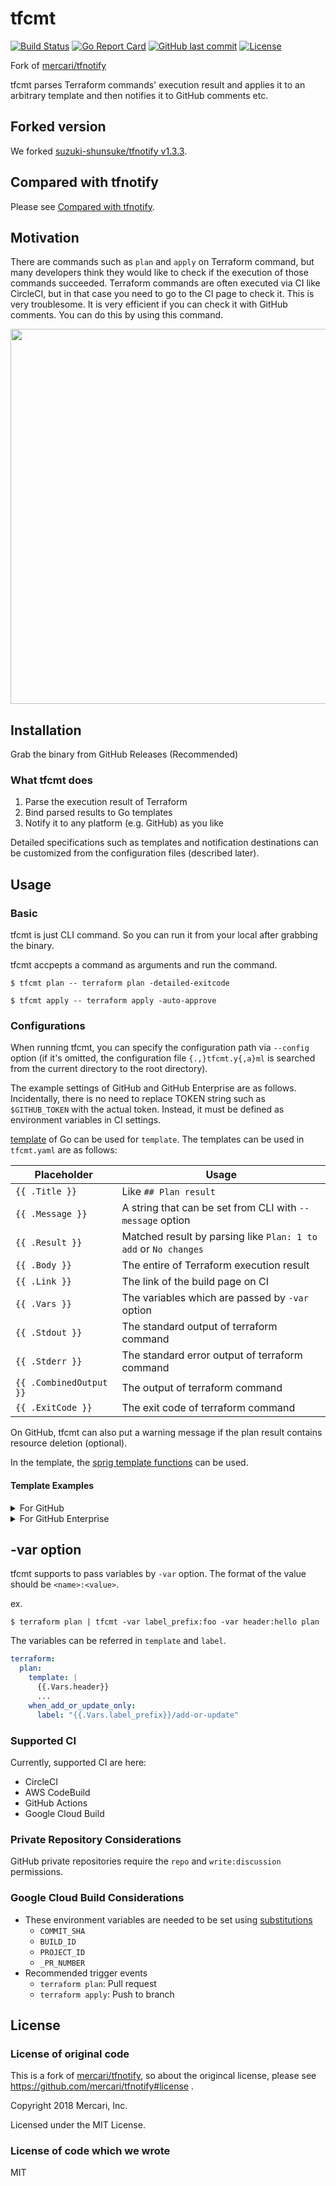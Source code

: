 # tfcmt

[![Build Status](https://github.com/suzuki-shunsuke/tfcmt/workflows/test/badge.svg)](https://github.com/suzuki-shunsuke/tfcmt/actions)
[![Go Report Card](https://goreportcard.com/badge/github.com/suzuki-shunsuke/tfcmt)](https://goreportcard.com/report/github.com/suzuki-shunsuke/tfcmt)
[![GitHub last commit](https://img.shields.io/github/last-commit/suzuki-shunsuke/tfcmt.svg)](https://github.com/suzuki-shunsuke/tfcmt)
[![License](http://img.shields.io/badge/license-mit-blue.svg?style=flat-square)](https://raw.githubusercontent.com/suzuki-shunsuke/tfcmt/master/LICENSE)

Fork of [mercari/tfnotify](https://github.com/mercari/tfnotify)

tfcmt parses Terraform commands' execution result and applies it to an arbitrary template and then notifies it to GitHub comments etc.

## Forked version

We forked [suzuki-shunsuke/tfnotify v1.3.3](https://github.com/suzuki-shunsuke/tfnotify/releases/tag/v1.3.3).

## Compared with tfnotify

Please see [Compared with tfnotify](COMPARED_WITH_TFNOTIFY.md).

## Motivation

There are commands such as `plan` and `apply` on Terraform command, but many developers think they would like to check if the execution of those commands succeeded.
Terraform commands are often executed via CI like CircleCI, but in that case you need to go to the CI page to check it.
This is very troublesome. It is very efficient if you can check it with GitHub comments.
You can do this by using this command.

<img src="./misc/images/1.png" width="600">

## Installation

Grab the binary from GitHub Releases (Recommended)

### What tfcmt does

1. Parse the execution result of Terraform
2. Bind parsed results to Go templates
3. Notify it to any platform (e.g. GitHub) as you like

Detailed specifications such as templates and notification destinations can be customized from the configuration files (described later).

## Usage

### Basic

tfcmt is just CLI command. So you can run it from your local after grabbing the binary.

tfcmt accpepts a command as arguments and run the command.

```console
$ tfcmt plan -- terraform plan -detailed-exitcode
```

```console
$ tfcmt apply -- terraform apply -auto-approve
```

### Configurations

When running tfcmt, you can specify the configuration path via `--config` option (if it's omitted, the configuration file `{.,}tfcmt.y{,a}ml` is searched from the current directory to the root directory).

The example settings of GitHub and GitHub Enterprise are as follows. Incidentally, there is no need to replace TOKEN string such as `$GITHUB_TOKEN` with the actual token. Instead, it must be defined as environment variables in CI settings.

[template](https://golang.org/pkg/text/template/) of Go can be used for `template`. The templates can be used in `tfcmt.yaml` are as follows:

Placeholder | Usage
---|---
`{{ .Title }}` | Like `## Plan result`
`{{ .Message }}` | A string that can be set from CLI with `--message` option
`{{ .Result }}` | Matched result by parsing like `Plan: 1 to add` or `No changes`
`{{ .Body }}` | The entire of Terraform execution result
`{{ .Link }}` | The link of the build page on CI
`{{ .Vars }}` | The variables which are passed by `-var` option
`{{ .Stdout }}` | The standard output of terraform command
`{{ .Stderr }}` | The standard error output of terraform command
`{{ .CombinedOutput }}` | The output of terraform command
`{{ .ExitCode }}` | The exit code of terraform command

On GitHub, tfcmt can also put a warning message if the plan result contains resource deletion (optional).

In the template, the [sprig template functions](http://masterminds.github.io/sprig/) can be used.

#### Template Examples

<details>
<summary>For GitHub</summary>

```yaml
---
ci: circleci
notifier:
  github:
    token: $GITHUB_TOKEN
    repository:
      owner: "suzuki-shunsuke"
      name: "tfcmt"
terraform:
  plan:
    template: |
      {{ .Title }} <sup>[CI link]( {{ .Link }} )</sup>
      {{ .Message }}
      {{if .Result}}
      <pre><code>{{ .Result }}
      </pre></code>
      {{end}}
      <details><summary>Details (Click me)</summary>

      <pre><code>{{ .Body }}
      </pre></code></details>
  apply:
    template: |
      {{ .Title }}
      {{ .Message }}
      {{if .Result}}
      <pre><code>{{ .Result }}
      </pre></code>
      {{end}}
      <details><summary>Details (Click me)</summary>

      <pre><code>{{ .Body }}
      </pre></code></details>
```

If you would like to let tfcmt warn the resource deletion, add `when_destroy` configuration as below.

```yaml
---
# ...
terraform:
  # ...
  plan:
    template: |
      {{ .Title }} <sup>[CI link]( {{ .Link }} )</sup>
      {{ .Message }}
      {{if .Result}}
      <pre><code>{{ .Result }}
      </pre></code>
      {{end}}
      <details><summary>Details (Click me)</summary>

      <pre><code>{{ .Body }}
      </pre></code></details>
    when_destroy:
      template: |
        ## :warning: WARNING: Resource Deletion will happen :warning:

        This plan contains **resource deletion**. Please check the plan result very carefully!
  # ...
```

You can also let tfcmt add a label to PRs depending on the `terraform plan` output result. Currently, this feature is for Github labels only.

```yaml
---
# ...
terraform:
  # ...
  plan:
    template: |
      {{ .Title }} <sup>[CI link]( {{ .Link }} )</sup>
      {{ .Message }}
      {{if .Result}}
      <pre><code>{{ .Result }}
      </pre></code>
      {{end}}
      <details><summary>Details (Click me)</summary>

      <pre><code>{{ .Body }}
      </pre></code></details>
    when_add_or_update_only:
      label: "add-or-update"
      label_color: "1d76db"  # blue
    when_destroy:
      label: "destroy"
      label_color: "d93f0b"  # red
    when_no_changes:
      label: "no-changes"
      label_color: "0e8a16"  # green
    when_plan_error:
      label: "error"
  # ...
```

Sometimes you may want not to HTML-escape Terraform command outputs.
For example, when you use code block to print command output, it's better to use raw characters instead of character references (e.g. `-/+` -> `-/&#43;`, `"` -> `&#34;`).

You can disable HTML escape by adding `use_raw_output: true` configuration.
With this configuration, Terraform doesn't HTML-escape any Terraform output.

~~~yaml
---
# ...
terraform:
  use_raw_output: true
  # ...
  plan:
    template: |
      {{ .Title }} <sup>[CI link]( {{ .Link }} )</sup>
      {{ .Message }}
      {{if .Result}}
      ```
      {{ .Result }}
      ```
      {{end}}
      <details><summary>Details (Click me)</summary>

      ```
      {{ .Body }}
      ```
  # ...
~~~

</details>

<details>
<summary>For GitHub Enterprise</summary>

```yaml
---
ci: circleci
notifier:
  github:
    token: $GITHUB_TOKEN
    base_url: $GITHUB_BASE_URL # Example: https://github.example.com/api/v3
    repository:
      owner: "suzuki-shunsuke"
      name: "tfcmt"
terraform:
  plan:
    template: |
      {{ .Title }} <sup>[CI link]( {{ .Link }} )</sup>
      {{ .Message }}
      {{if .Result}}
      <pre><code>{{ .Result }}
      </pre></code>
      {{end}}
      <details><summary>Details (Click me)</summary>

      <pre><code>{{ .Body }}
      </pre></code></details>
  apply:
    template: |
      {{ .Title }}
      {{ .Message }}
      {{if .Result}}
      <pre><code>{{ .Result }}
      </pre></code>
      {{end}}
      <details><summary>Details (Click me)</summary>

      <pre><code>{{ .Body }}
      </pre></code></details>
```

</details>

## -var option

tfcmt supports to pass variables by `-var` option.
The format of the value should be `<name>:<value>`.

ex.

```
$ terraform plan | tfcmt -var label_prefix:foo -var header:hello plan
```

The variables can be referred in `template` and `label`.

```yaml
terraform:
  plan:
    template: |
      {{.Vars.header}}
      ...
    when_add_or_update_only:
      label: "{{.Vars.label_prefix}}/add-or-update"
```

### Supported CI

Currently, supported CI are here:

- CircleCI
- AWS CodeBuild
- GitHub Actions
- Google Cloud Build

### Private Repository Considerations

GitHub private repositories require the `repo` and `write:discussion` permissions.

### Google Cloud Build Considerations

- These environment variables are needed to be set using [substitutions](https://cloud.google.com/cloud-build/docs/configuring-builds/substitute-variable-values)
  - `COMMIT_SHA`
  - `BUILD_ID`
  - `PROJECT_ID`
  - `_PR_NUMBER`
- Recommended trigger events
  - `terraform plan`: Pull request
  - `terraform apply`: Push to branch

## License

### License of original code

This is a fork of [mercari/tfnotify](https://github.com/mercari/tfnotify), so about the origincal license, please see https://github.com/mercari/tfnotify#license .

Copyright 2018 Mercari, Inc.

Licensed under the MIT License.

### License of code which we wrote

MIT
